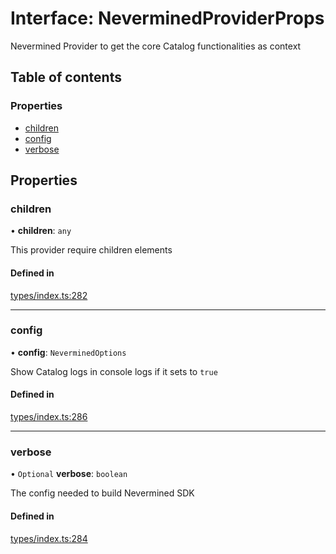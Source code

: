 # Interface: NeverminedProviderProps

Nevermined Provider to get the core Catalog functionalities as context

## Table of contents

### Properties

- [children](NeverminedProviderProps.md#children)
- [config](NeverminedProviderProps.md#config)
- [verbose](NeverminedProviderProps.md#verbose)

## Properties

### children

• **children**: `any`

This provider require children elements

#### Defined in

[types/index.ts:282](https://github.com/nevermined-io/react-components/blob/cbb6826/catalog/src/types/index.ts#L282)

___

### config

• **config**: `NeverminedOptions`

Show Catalog logs in console logs if it sets to `true`

#### Defined in

[types/index.ts:286](https://github.com/nevermined-io/react-components/blob/cbb6826/catalog/src/types/index.ts#L286)

___

### verbose

• `Optional` **verbose**: `boolean`

The config needed to build Nevermined SDK

#### Defined in

[types/index.ts:284](https://github.com/nevermined-io/react-components/blob/cbb6826/catalog/src/types/index.ts#L284)
